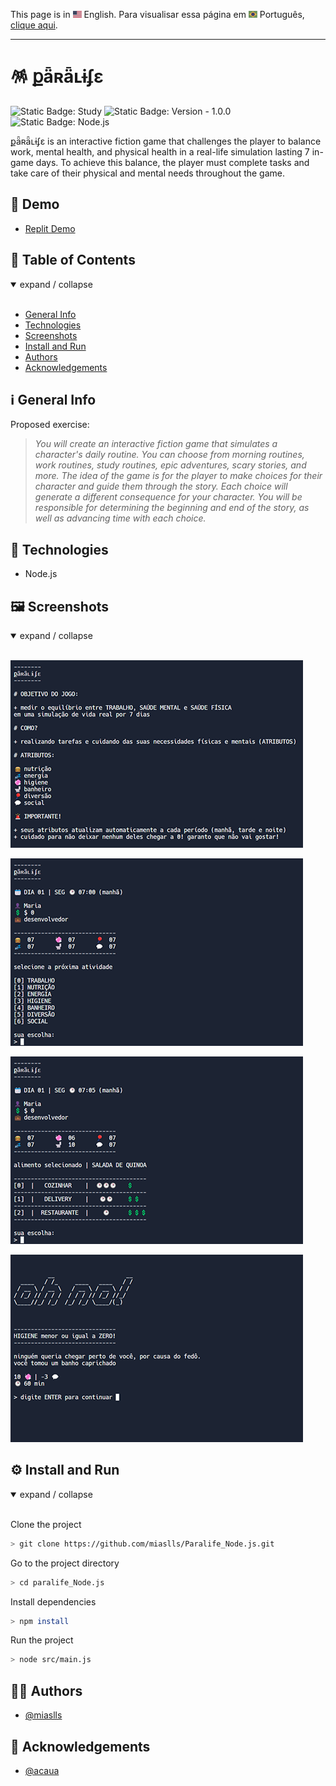 This page is in <img src="assets/img/flag-en.png" width="14" alt="English"> English.
Para visualisar essa página em <img src="assets/img/flag-pt-br.png" width="14" alt="Português"> Português, [clique aqui](./README-ptbr.md).

---

# 🪅 քǟʀǟʟɨʄɛ

![Static Badge: Study](https://img.shields.io/badge/study-blue)
![Static Badge: Version - 1.0.0](https://img.shields.io/badge/version-1.0.0-green)
![Static Badge: Node.js](https://img.shields.io/badge/Node.js-5a5a5a?logo=nodedotjs)

քǟʀǟʟɨʄɛ is an interactive fiction game that challenges the player to balance work, mental health, and physical health in a real-life simulation lasting 7 in-game days. To achieve this balance, the player must complete tasks and take care of their physical and mental needs throughout the game.

## 🔗 Demo

- [Replit Demo](https://replit.com/@miaslls/Paralife-Demo?v=1)

## 🟰 Table of Contents

<details open>
<summary>expand / collapse</summary>
&nbsp;

- [General Info](#ℹ️-general-info)
- [Technologies](#-technologies)
- [Screenshots](#%EF%B8%8F-screenshots)
- [Install and Run](#%EF%B8%8F-install-and-run)
- [Authors](#-authors)
- [Acknowledgements](#-acknowledgements)

</details>

## ℹ️ General Info

Proposed exercise:

> _You will create an interactive fiction game that simulates a character's daily routine. You can choose from morning routines, work routines, study routines, epic adventures, scary stories, and more. The idea of the game is for the player to make choices for their character and guide them through the story. Each choice will generate a different consequence for your character. You will be responsible for determining the beginning and end of the story, as well as advancing time with each choice._

## 🧮 Technologies

- Node.js

## 🖼️ Screenshots

<details open>
<summary>expand / collapse</summary>
&nbsp;

![Paralife App Screenshot](assets/img/screenshot-01.gif)

![Paralife App Screenshot](assets/img/screenshot-02.gif)

![Paralife App Screenshot](assets/img/screenshot-03.gif)

![Paralife App Screenshot](assets/img/screenshot-04.gif)

</details>

## ⚙️ Install and Run

<details open>
<summary>expand / collapse</summary>
&nbsp;

Clone the project

```bash
> git clone https://github.com/miaslls/Paralife_Node.js.git
```

Go to the project directory

```bash
> cd paralife_Node.js
```

Install dependencies

```bash
> npm install
```

Run the project

```bash
> node src/main.js
```

</details>

## 👩‍💻 Authors

- [@miaslls](https://www.github.com/miaslls)

## 🫶 Acknowledgements

- [@acaua](https://github.com/acaua)
